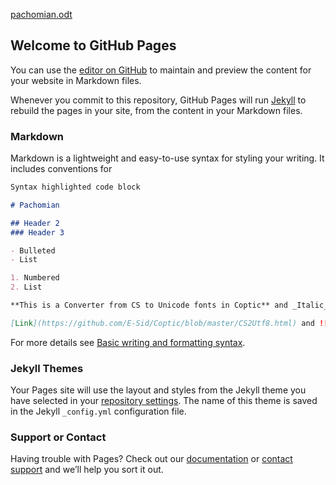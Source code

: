 [pachomian.odt](https://github.com/E-Sid/Coptic/files/7965947/pachomian.odt)
## Welcome to GitHub Pages

You can use the [editor on GitHub](https://github.com/E-Sid/Coptic/edit/gh-pages/index.md) to maintain and preview the content for your website in Markdown files.

Whenever you commit to this repository, GitHub Pages will run [Jekyll](https://jekyllrb.com/) to rebuild the pages in your site, from the content in your Markdown files.

### Markdown

Markdown is a lightweight and easy-to-use syntax for styling your writing. It includes conventions for

```markdown
Syntax highlighted code block

# Pachomian

## Header 2
### Header 3

- Bulleted
- List

1. Numbered
2. List

**This is a Converter from CS to Unicode fonts in Coptic** and _Italic_ and `Code` text

[Link](https://github.com/E-Sid/Coptic/blob/master/CS2Utf8.html) and ![Image](src)
```

For more details see [Basic writing and formatting syntax](https://docs.github.com/en/github/writing-on-github/getting-started-with-writing-and-formatting-on-github/basic-writing-and-formatting-syntax).

### Jekyll Themes

Your Pages site will use the layout and styles from the Jekyll theme you have selected in your [repository settings](https://github.com/E-Sid/Coptic/settings/pages). The name of this theme is saved in the Jekyll `_config.yml` configuration file.

### Support or Contact

Having trouble with Pages? Check out our [documentation](https://docs.github.com/categories/github-pages-basics/) or [contact support](https://support.github.com/contact) and we’ll help you sort it out.
